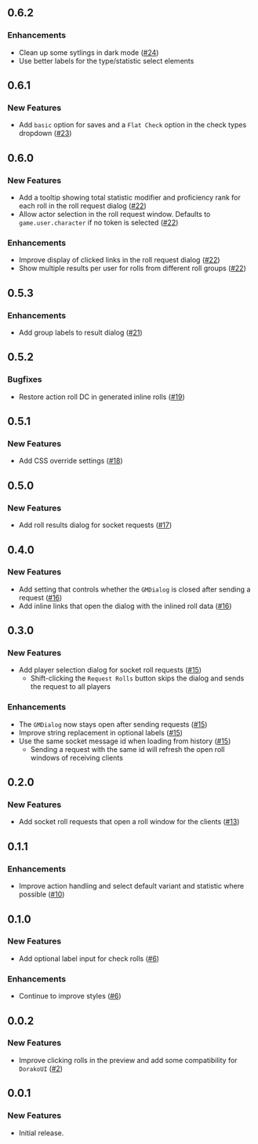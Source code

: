 ## 0.6.2

### Enhancements

-   Clean up some sytlings in dark mode ([#24](https://github.com/In3luki/pf2e-request-rolls/pull/24))
-   Use better labels for the type/statistic select elements

## 0.6.1

### New Features

-   Add `basic` option for saves and a `Flat Check` option in the check types dropdown ([#23](https://github.com/In3luki/pf2e-request-rolls/pull/23))

## 0.6.0

### New Features

-   Add a tooltip showing total statistic modifier and proficiency rank for each roll in the roll request dialog ([#22](https://github.com/In3luki/pf2e-request-rolls/pull/22))
-   Allow actor selection in the roll request window. Defaults to `game.user.character` if no token is selected ([#22](https://github.com/In3luki/pf2e-request-rolls/pull/22))

### Enhancements

-   Improve display of clicked links in the roll request dialog ([#22](https://github.com/In3luki/pf2e-request-rolls/pull/22))
-   Show multiple results per user for rolls from different roll groups ([#22](https://github.com/In3luki/pf2e-request-rolls/pull/22))

## 0.5.3

### Enhancements

-   Add group labels to result dialog ([#21](https://github.com/In3luki/pf2e-request-rolls/pull/21))

## 0.5.2

### Bugfixes

-   Restore action roll DC in generated inline rolls ([#19](https://github.com/In3luki/pf2e-request-rolls/pull/19))

## 0.5.1

### New Features

-   Add CSS override settings ([#18](https://github.com/In3luki/pf2e-request-rolls/pull/18))

## 0.5.0

### New Features

-   Add roll results dialog for socket requests ([#17](https://github.com/In3luki/pf2e-request-rolls/pull/17))

## 0.4.0

### New Features

-   Add setting that controls whether the `GMDialog` is closed after sending a request ([#16](https://github.com/In3luki/pf2e-request-rolls/pull/16))
-   Add inline links that open the dialog with the inlined roll data ([#16](https://github.com/In3luki/pf2e-request-rolls/pull/16))

## 0.3.0

### New Features

-   Add player selection dialog for socket roll requests ([#15](https://github.com/In3luki/pf2e-request-rolls/pull/15))
    -   Shift-clicking the `Request Rolls` button skips the dialog and sends the request to all players

### Enhancements

-   The `GMDialog` now stays open after sending requests ([#15](https://github.com/In3luki/pf2e-request-rolls/pull/15))
-   Improve string replacement in optional labels ([#15](https://github.com/In3luki/pf2e-request-rolls/pull/15))
-   Use the same socket message id when loading from history ([#15](https://github.com/In3luki/pf2e-request-rolls/pull/15))
    -   Sending a request with the same id will refresh the open roll windows of receiving clients

## 0.2.0

### New Features

-   Add socket roll requests that open a roll window for the clients ([#13](https://github.com/In3luki/pf2e-request-rolls/pull/13))

## 0.1.1

### Enhancements

-   Improve action handling and select default variant and statistic where possible ([#10](https://github.com/In3luki/pf2e-request-rolls/pull/10))

## 0.1.0

### New Features

-   Add optional label input for check rolls ([#6](https://github.com/In3luki/pf2e-request-rolls/pull/6))

### Enhancements

-   Continue to improve styles ([#6](https://github.com/In3luki/pf2e-request-rolls/pull/6))

## 0.0.2

### New Features

-   Improve clicking rolls in the preview and add some compatibility for `DorakoUI` ([#2](https://github.com/In3luki/pf2e-request-rolls/pull/2))

## 0.0.1

### New Features

-   Initial release.
